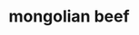 ---
servings: 6 servings
notes:
directions: |-
  * In a small saucepan over medium heat, heat 1 tablespoon vegetable oil
  * Add garlic and ginger and cook until fragrant, 2 minutes
  * Add soy sauce, water, and brown sugar and stir until dissolved
  * Bring to a boil, then reduce heat and simmer until reduced by half, 10 to 12 minutes
  * Meanwhile, heat 1/4 cup vegetable oil over medium heat in a large skillet
  * In a large bowl, toss flank steak with corn starch until fully coated
  * Add steak to skillet and sear until crispy, 3 to 4 minutes per side
  * Drain fat
  * Add sauce and scallion quarters to skillet and toss until combined, then simmer a few minutes more
  * Serve steak in lettuce cups and garnish with chopped scallions
ingredients: |-
  * 1/4 c. vegetable oil, plus 1 tbsp.
  * 2 garlic cloves, minced
  * 1 tbsp. minced fresh ginger
  * 3/4 c. soy sauce
  * 1/2 c. water
  * 1/2 c. brown sugar
  * 1 lb. flank steak, sliced against the grain
  * 1/4 c. corn starch
  * 4 scallions, sliced into quarters, plus 1 sliced scallion for garnish
  * butter lettuce, for serving
rating: 5
ease: easy
category: main course
href: 'https://www.delish.com/cooking/recipe-ideas/recipes/a47232/mongolian-beef-recipe/'
totalTime:
cookTime:
prepTime:
title: mongolian beef
path: /mongolian-beef
---